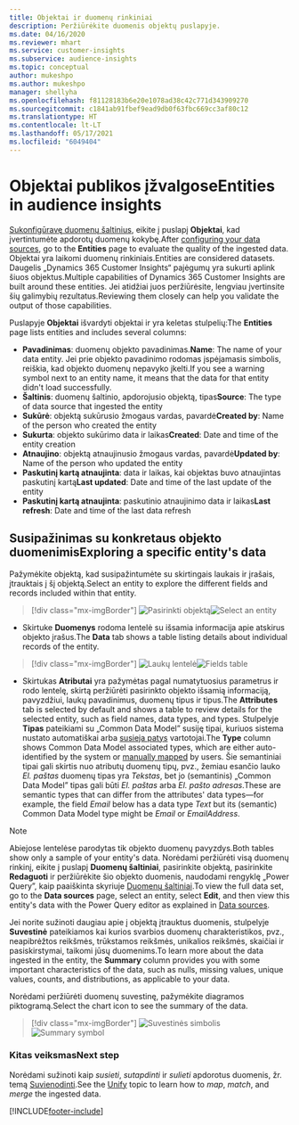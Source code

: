 ```yaml
---
title: Objektai ir duomenų rinkiniai
description: Peržiūrėkite duomenis objektų puslapyje.
ms.date: 04/16/2020
ms.reviewer: mhart
ms.service: customer-insights
ms.subservice: audience-insights
ms.topic: conceptual
author: mukeshpo
ms.author: mukeshpo
manager: shellyha
ms.openlocfilehash: f81128183b6e20e1078ad38c42c771d343909270
ms.sourcegitcommit: c1841ab91fbef9ead9db0f63fbc669cc3af80c12
ms.translationtype: HT
ms.contentlocale: lt-LT
ms.lasthandoff: 05/17/2021
ms.locfileid: "6049404"
---
```

# <a name="entities-in-audience-insights"></a><span data-ttu-id="a3ae6-103">Objektai publikos įžvalgose</span><span class="sxs-lookup"><span data-stu-id="a3ae6-103">Entities in audience insights</span></span>

<span data-ttu-id="a3ae6-104">[Sukonfigūravę duomenų šaltinius](data-sources.md), eikite į puslapį **Objektai**, kad įvertintumėte apdorotų duomenų kokybę.</span><span class="sxs-lookup"><span data-stu-id="a3ae6-104">After [configuring your data sources](data-sources.md), go to the **Entities** page to evaluate the quality of the ingested data.</span></span> <span data-ttu-id="a3ae6-105">Objektai yra laikomi duomenų rinkiniais.</span><span class="sxs-lookup"><span data-stu-id="a3ae6-105">Entities are considered datasets.</span></span> <span data-ttu-id="a3ae6-106">Daugelis „Dynamics 365 Customer Insights“ pajėgumų yra sukurti aplink šiuos objektus.</span><span class="sxs-lookup"><span data-stu-id="a3ae6-106">Multiple capabilities of Dynamics 365 Customer Insights are built around these entities.</span></span> <span data-ttu-id="a3ae6-107">Jei atidžiai juos peržiūrėsite, lengviau įvertinsite šių galimybių rezultatus.</span><span class="sxs-lookup"><span data-stu-id="a3ae6-107">Reviewing them closely can help you validate the output of those capabilities.</span></span>

<span data-ttu-id="a3ae6-108">Puslapyje **Objektai** išvardyti objektai ir yra keletas stulpelių:</span><span class="sxs-lookup"><span data-stu-id="a3ae6-108">The **Entities** page lists entities and includes several columns:</span></span>

- <span data-ttu-id="a3ae6-109">**Pavadinimas**: duomenų objekto pavadinimas.</span><span class="sxs-lookup"><span data-stu-id="a3ae6-109">**Name**: The name of your data entity.</span></span> <span data-ttu-id="a3ae6-110">Jei prie objekto pavadinimo rodomas įspėjamasis simbolis, reiškia, kad objekto duomenų nepavyko įkelti.</span><span class="sxs-lookup"><span data-stu-id="a3ae6-110">If you see a warning symbol next to an entity name, it means that the data for that entity didn't load successfully.</span></span>
- <span data-ttu-id="a3ae6-111">**Šaltinis**: duomenų šaltinio, apdorojusio objektą, tipas</span><span class="sxs-lookup"><span data-stu-id="a3ae6-111">**Source**: The type of data source that ingested the entity</span></span>
- <span data-ttu-id="a3ae6-112">**Sukūrė**: objektą sukūrusio žmogaus vardas, pavardė</span><span class="sxs-lookup"><span data-stu-id="a3ae6-112">**Created by**: Name of the person who created the entity</span></span>
- <span data-ttu-id="a3ae6-113">**Sukurta**: objekto sukūrimo data ir laikas</span><span class="sxs-lookup"><span data-stu-id="a3ae6-113">**Created**: Date and time of the entity creation</span></span>
- <span data-ttu-id="a3ae6-114">**Atnaujino**: objektą atnaujinusio žmogaus vardas, pavardė</span><span class="sxs-lookup"><span data-stu-id="a3ae6-114">**Updated by**: Name of the person who updated the entity</span></span>
- <span data-ttu-id="a3ae6-115">**Paskutinį kartą atnaujinta**: data ir laikas, kai objektas buvo atnaujintas paskutinį kartą</span><span class="sxs-lookup"><span data-stu-id="a3ae6-115">**Last updated**: Date and time of the last update of the entity</span></span>
- <span data-ttu-id="a3ae6-116">**Paskutinį kartą atnaujinta**: paskutinio atnaujinimo data ir laikas</span><span class="sxs-lookup"><span data-stu-id="a3ae6-116">**Last refresh**: Date and time of the last data refresh</span></span>

## <a name="exploring-a-specific-entitys-data"></a><span data-ttu-id="a3ae6-117">Susipažinimas su konkretaus objekto duomenimis</span><span class="sxs-lookup"><span data-stu-id="a3ae6-117">Exploring a specific entity's data</span></span>

<span data-ttu-id="a3ae6-118">Pažymėkite objektą, kad susipažintumėte su skirtingais laukais ir įrašais, įtrauktais į šį objektą.</span><span class="sxs-lookup"><span data-stu-id="a3ae6-118">Select an entity to explore the different fields and records included within that entity.</span></span>

> [!div class="mx-imgBorder"]
> <span data-ttu-id="a3ae6-119">![Pasirinkti objektą](media/data-manager-entities-data.png "Pasirinkite objektą")</span><span class="sxs-lookup"><span data-stu-id="a3ae6-119">![Select an entity](media/data-manager-entities-data.png "Select an entity")</span></span>

- <span data-ttu-id="a3ae6-120">Skirtuke **Duomenys** rodoma lentelė su išsamia informacija apie atskirus objekto įrašus.</span><span class="sxs-lookup"><span data-stu-id="a3ae6-120">The **Data** tab shows a table listing details about individual records of the entity.</span></span>

> [!div class="mx-imgBorder"]
> <span data-ttu-id="a3ae6-121">![Laukų lentelė](media/data-manager-entities-fields.PNG "Laukų lentelė")</span><span class="sxs-lookup"><span data-stu-id="a3ae6-121">![Fields table](media/data-manager-entities-fields.PNG "Fields table")</span></span>

- <span data-ttu-id="a3ae6-122">Skirtukas **Atributai** yra pažymėtas pagal numatytuosius parametrus ir rodo lentelę, skirtą peržiūrėti pasirinkto objekto išsamią informaciją, pavyzdžiui, laukų pavadinimus, duomenų tipus ir tipus.</span><span class="sxs-lookup"><span data-stu-id="a3ae6-122">The **Attributes** tab is selected by default and shows a table to review details for the selected entity, such as field names, data types, and types.</span></span> <span data-ttu-id="a3ae6-123">Stulpelyje **Tipas** pateikiami su „Common Data Model” susiję tipai, kuriuos sistema nustato automatiškai arba [susieja patys](map-entities.md) vartotojai.</span><span class="sxs-lookup"><span data-stu-id="a3ae6-123">The **Type** column shows Common Data Model associated types, which are either auto-identified by the system or [manually mapped](map-entities.md) by users.</span></span> <span data-ttu-id="a3ae6-124">Šie semantiniai tipai gali skirtis nuo atributų duomenų tipų, pvz., žemiau esančio lauko *El. paštas* duomenų tipas yra *Tekstas*, bet jo (semantinis) „Common Data Model” tipas gali būti *El. paštas* arba *El. pašto adresas*.</span><span class="sxs-lookup"><span data-stu-id="a3ae6-124">These are semantic types that can differ from the attributes' data types—for example, the field *Email* below has a data type *Text* but its (semantic) Common Data Model type might be *Email* or *EmailAddress*.</span></span>

> [!NOTE]
> <span data-ttu-id="a3ae6-125">Abiejose lentelėse parodytas tik objekto duomenų pavyzdys.</span><span class="sxs-lookup"><span data-stu-id="a3ae6-125">Both tables show only a sample of your entity's data.</span></span> <span data-ttu-id="a3ae6-126">Norėdami peržiūrėti visą duomenų rinkinį, eikite į puslapį **Duomenų šaltiniai**, pasirinkite objektą, pasirinkite **Redaguoti** ir peržiūrėkite šio objekto duomenis, naudodami rengyklę „Power Query”, kaip paaiškinta skyriuje [Duomenų šaltiniai](data-sources.md).</span><span class="sxs-lookup"><span data-stu-id="a3ae6-126">To view the full data set, go to the **Data sources** page, select an entity, select **Edit**, and then view this entity's data with the Power Query editor as explained in [Data sources](data-sources.md).</span></span>

<span data-ttu-id="a3ae6-127">Jei norite sužinoti daugiau apie į objektą įtrauktus duomenis, stulpelyje **Suvestinė** pateikiamos kai kurios svarbios duomenų charakteristikos, pvz., neapibrėžtos reikšmės, trūkstamos reikšmės, unikalios reikšmės, skaičiai ir pasiskirstymai, taikomi jūsų duomenims.</span><span class="sxs-lookup"><span data-stu-id="a3ae6-127">To learn more about the data ingested in the entity, the **Summary** column provides you with some important characteristics of the data, such as nulls, missing values, unique values, counts, and distributions, as applicable to your data.</span></span>

<span data-ttu-id="a3ae6-128">Norėdami peržiūrėti duomenų suvestinę, pažymėkite diagramos piktogramą.</span><span class="sxs-lookup"><span data-stu-id="a3ae6-128">Select the chart icon to see the summary of the data.</span></span>

> [!div class="mx-imgBorder"]
> <span data-ttu-id="a3ae6-129">![Suvestinės simbolis](media/data-manager-entities-summary.png "Duomenų suvestinės lentelė")</span><span class="sxs-lookup"><span data-stu-id="a3ae6-129">![Summary symbol](media/data-manager-entities-summary.png "Data summary table")</span></span>

### <a name="next-step"></a><span data-ttu-id="a3ae6-130">Kitas veiksmas</span><span class="sxs-lookup"><span data-stu-id="a3ae6-130">Next step</span></span>

<span data-ttu-id="a3ae6-131">Norėdami sužinoti kaip *susieti*, *sutapdinti* ir *sulieti* apdorotus duomenis, žr. temą [Suvienodinti](data-unification.md).</span><span class="sxs-lookup"><span data-stu-id="a3ae6-131">See the [Unify](data-unification.md) topic to learn how to *map*, *match*, and *merge* the ingested data.</span></span>


[!INCLUDE[footer-include](../includes/footer-banner.md)]
